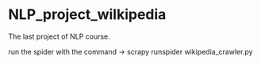 # NLP_project_wilkipedia
The last project of NLP course.

run the spider with the command 
-> scrapy runspider wikipedia_crawler.py
